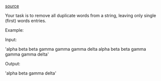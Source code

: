 [source](https://www.codewars.com/kata/5b39e3772ae7545f650000fc)

Your task is to remove all duplicate words from a string, leaving only single (first) words entries.

Example:

Input:

'alpha beta beta gamma gamma gamma delta alpha beta beta gamma gamma gamma delta'

Output:

'alpha beta gamma delta'
